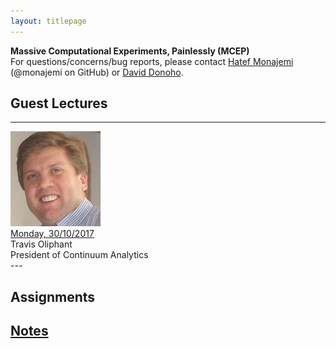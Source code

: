 ```yaml
---
layout: titlepage
---
```


**Massive Computational Experiments, Painlessly (MCEP)**  
For questions/concerns/bug reports, please contact [Hatef Monajemi](http://web.stanford.edu/~monajemi/) (@monajemi on GitHub) or [David Donoho](https://profiles.stanford.edu/david-donoho).

<!--
## [](#announcements)Announcements
-->

## [](#guest_lectures) Guest Lectures


---
<div class="speaker-wrap">
    <div class="speakerphoto">
    <img src="assets/img/travis_oliphant.jpg">
    </div>
    <div class="card">
        <a class="talkdate" href="./travis_lecture"> Monday, 30/10/2017</a> <br>
        <span class="speaker">Travis Oliphant</span> <br>
        <span class="speakerposition">President of Continuum Analytics</span>
    </div>
</div>
---


## [](#hw)Assignments

## [Notes](notes)




